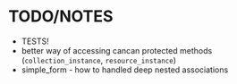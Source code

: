 # TODO/NOTES

* TESTS!
* better way of accessing cancan protected methods (`collection_instance`, `resource_instance`)
* simple_form - how to handled deep nested associations
